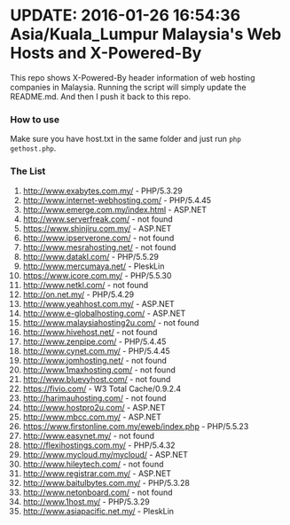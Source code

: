 UPDATE: 2016-01-26 16:54:36 Asia/Kuala_Lumpur
Malaysia's Web Hosts and X-Powered-By
=====================================

This repo shows X-Powered-By header information of web hosting companies in Malaysia. Running the script will simply update the README.md. And then I push it back to this repo.

### How to use

Make sure you have host.txt in the same folder and just run `php gethost.php`.

### The List

1.  http://www.exabytes.com.my/ - PHP/5.3.29
2.  http://www.internet-webhosting.com/ - PHP/5.4.45
3.  http://www.emerge.com.my/index.html - ASP.NET
4.  http://www.serverfreak.com/ - not found
5.  https://www.shinjiru.com.my/ - ASP.NET
6.  http://www.ipserverone.com/ - not found
7.  http://www.mesrahosting.net/ - not found
8.  http://www.datakl.com/ - PHP/5.5.29
9.  http://www.mercumaya.net/ - PleskLin
10.  https://www.icore.com.my/ - PHP/5.5.30
11.  http://www.netkl.com/ - not found
12.  http://on.net.my/ - PHP/5.4.29
13.  http://www.yeahhost.com.my/ - ASP.NET
14.  http://www.e-globalhosting.com/ - ASP.NET
15.  http://www.malaysiahosting2u.com/ - not found
16.  http://www.hivehost.net/ - not found
17.  http://www.zenpipe.com/ - PHP/5.4.45
18.  http://www.cynet.com.my/ - PHP/5.4.45
19.  http://www.jomhosting.net/ - not found
20.  http://www.1maxhosting.com/ - not found
21.  http://www.bluevyhost.com/ - not found
22.  https://fivio.com/ - W3 Total Cache/0.9.2.4
23.  http://harimauhosting.com/ - not found
24.  http://www.hostpro2u.com/ - ASP.NET
25.  http://www.mbcc.com.my/ - ASP.NET
26.  https://www.firstonline.com.my/eweb/index.php - PHP/5.5.23
27.  http://www.easynet.my/ - not found
28.  http://flexihostings.com.my/ - PHP/5.4.32
29.  http://www.mycloud.my/mycloud/ - ASP.NET
30.  http://www.hileytech.com/ - not found
31.  http://www.registrar.com.my/ - ASP.NET
32.  http://www.baitulbytes.com.my/ - PHP/5.3.28
33.  http://www.netonboard.com/ - not found
34.  http://www.1host.my/ - PHP/5.3.29
35.  http://www.asiapacific.net.my/ - PleskLin
